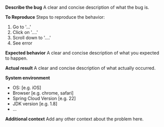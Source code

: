 **Describe the bug**
A clear and concise description of what the bug is.

**To Reproduce**
Steps to reproduce the behavior:
1. Go to '...'
2. Click on '....'
3. Scroll down to '....'
4. See error

**Expected behavior**
A clear and concise description of what you expected to happen.

**Actual result**
A clear and concise description of what actually occurred.

**System environment**
 - OS: [e.g. iOS]
 - Browser [e.g. chrome, safari]
 - Spring Cloud Version [e.g. 22]
 - JDK version [e.g. 1.8]
 - ...

**Additional context**
Add any other context about the problem here.
